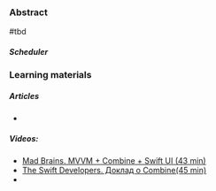 ### Abstract
#tbd
##### Scheduler


### Learning materials
##### Articles
- 
##### Videos:
- [Mad Brains. MVVM + Combine + Swift UI (43 min)](https://www.youtube.com/watch?v=EpcH2FG8pvI)
- [The Swift Developers. Доклад о Combine(45 min)](https://www.youtube.com/watch?v=yj4jpnhCeMs)
- 